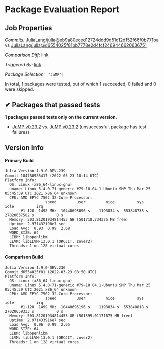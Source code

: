 # Package Evaluation Report

## Job Properties

*Commits:* [JuliaLang/julia@eb9a80eced12724ddd9d51c12d152f66f0b771ba](https://github.com/JuliaLang/julia/commit/eb9a80eced12724ddd9d51c12d152f66f0b771ba) vs [JuliaLang/julia@d6554025f81bb7778e2d4fcf2469446620636751](https://github.com/JuliaLang/julia/commit/d6554025f81bb7778e2d4fcf2469446620636751)

*Comparison Diff:* [link](https://github.com/JuliaLang/julia/compare/d6554025f81bb7778e2d4fcf2469446620636751..eb9a80eced12724ddd9d51c12d152f66f0b771ba)

*Triggered By:* [link](https://github.com/JuliaLang/julia/pull/44707#issuecomment-1076138333)

*Package Selection:* `["JuMP"]`

In total, 1 packages were tested, out of which 1 succeeded, 0 failed and 0 were skipped.


## ✔ Packages that passed tests

**1 packages passed tests only on the current version.**

- [JuMP v0.23.2](https://s3.amazonaws.com/julialang-reports/nanosoldier/pkgeval/by_hash/eb9a80e_vs_d655402/JuMP.primary.log) vs. [JuMP v0.23.2](https://s3.amazonaws.com/julialang-reports/nanosoldier/pkgeval/by_hash/eb9a80e_vs_d655402/JuMP.against.log) (unsuccessful, package has test failures)


## Version Info

#### Primary Build

```
Julia Version 1.9.0-DEV.239
Commit 184780985417 (2022-03-23 10:14 UTC)
Platform Info:
  OS: Linux (x86_64-linux-gnu)
  uname: Linux 5.4.0-71-generic #79~18.04.1-Ubuntu SMP Thu Mar 25 05:45:39 UTC 2021 x86_64 unknown
  CPU: AMD EPYC 7502 32-Core Processor: 
                  speed         user         nice          sys         idle          irq
       #1-128  1498 MHz  10440695090 s    1193834 s  553848738 s  27020637582 s          0 s
  Memory: 503.81201934814453 GB (501718.734375 MB free)
  Uptime: 2.971432198e7 sec
  Load Avg:  0.93  0.99  2.68
  WORD_SIZE: 64
  LIBM: libopenlibm
  LLVM: libLLVM-13.0.1 (ORCJIT, znver2)
  Threads: 1 on 128 virtual cores

```

#### Comparison Build

```
Julia Version 1.9.0-DEV.236
Commit d6554025f81 (2022-03-23 08:50 UTC)
Platform Info:
  OS: Linux (x86_64-linux-gnu)
  uname: Linux 5.4.0-71-generic #79~18.04.1-Ubuntu SMP Thu Mar 25 05:45:39 UTC 2021 x86_64 unknown
  CPU: AMD EPYC 7502 32-Core Processor: 
                  speed         user         nice          sys         idle          irq
       #1-128  1499 MHz  10440695196 s    1193834 s  553848818 s  27020659333 s          0 s
  Memory: 503.81201934814453 GB (501599.01171875 MB free)
  Uptime: 2.971433916e7 sec
  Load Avg:  0.96  0.99  2.65
  WORD_SIZE: 64
  LIBM: libopenlibm
  LLVM: libLLVM-13.0.1 (ORCJIT, znver2)
  Threads: 1 on 128 virtual cores

```
<!-- Generated on 2022-03-23T11:43:59.919 -->
